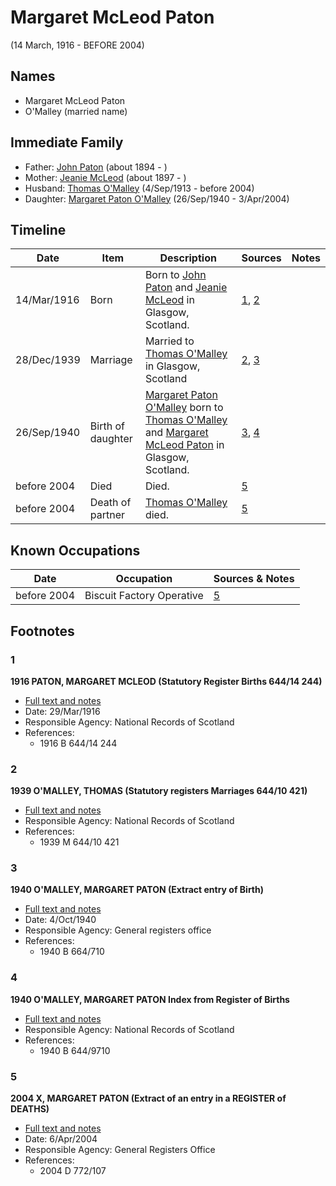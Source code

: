﻿---
layout: person
subject_key: i56209708
permalink: /people/i56209708
---

# Margaret McLeod Paton
(14 March, 1916 - BEFORE 2004)

## Names

* Margaret McLeod Paton
* O'Malley (married name)

## Immediate Family

* Father: [John Paton](./@5211114@-john-paton-b1894-d.md) (about 1894 - )
* Mother: [Jeanie McLeod](./@70248352@-jeanie-mcleod-b1897-d.md) (about 1897 - )
* Husband: [Thomas O'Malley](./@12568152@-thomas-o'malley-b1913-9-4-d2004.md) (4/Sep/1913 - before 2004)
* Daughter: [Margaret Paton O'Malley](./@46723082@-margaret-paton-o'malley-b1940-9-26-d2004-4-3.md) (26/Sep/1940 - 3/Apr/2004)

## Timeline

Date | Item | Description | Sources | Notes
---|---|---|---|---
14/Mar/1916 | Born | Born to [John Paton](./@5211114@-john-paton-b1894-d.md) and [Jeanie McLeod](./@70248352@-jeanie-mcleod-b1897-d.md) in Glasgow, Scotland. | [1](#1), [2](#2) | 
28/Dec/1939 | Marriage | Married to [Thomas O'Malley](./@12568152@-thomas-o'malley-b1913-9-4-d2004.md) in Glasgow, Scotland | [2](#2), [3](#3) | 
26/Sep/1940 | Birth of daughter | [Margaret Paton O'Malley](./@46723082@-margaret-paton-o'malley-b1940-9-26-d2004-4-3.md) born to [Thomas O'Malley](./@12568152@-thomas-o'malley-b1913-9-4-d2004.md) and [Margaret McLeod Paton](./@56209708@-margaret-mcleod-paton-b1916-3-14-d2004.md) in Glasgow, Scotland. | [3](#3), [4](#4) | 
before 2004 | Died | Died. | [5](#5) | 
before 2004 | Death of partner | [Thomas O'Malley](./@12568152@-thomas-o'malley-b1913-9-4-d2004.md) died. | [5](#5) | 

## Known Occupations

Date | Occupation | Sources & Notes
---|---|---
before 2004 | Biscuit Factory Operative | [5](#5)

## Footnotes

### 1

**1916 PATON, MARGARET MCLEOD (Statutory Register Births 644/14 244)**

* [Full text and notes](../sources/@48246976@-1916-paton,-margaret-mcleod-statutory-register-births-644-14-244-.md)
* Date: 29/Mar/1916
* Responsible Agency: National Records of Scotland
* References: 
  * 1916 B 644/14 244

### 2

**1939 O'MALLEY, THOMAS (Statutory registers Marriages 644/10 421)**

* [Full text and notes](../sources/@89657505@-1939-o'malley,-thomas-statutory-registers-marriages-644-10-421-.md)
* Responsible Agency: National Records of Scotland
* References: 
  * 1939 M 644/10 421

### 3

**1940 O'MALLEY, MARGARET PATON (Extract entry of Birth)**

* [Full text and notes](../sources/@54701108@-1940-o'malley,-margaret-paton-extract-entry-of-birth-.md)
* Date: 4/Oct/1940
* Responsible Agency: General registers office
* References: 
  * 1940 B 664/710

### 4

**1940 O'MALLEY, MARGARET PATON Index from Register of Births**

* [Full text and notes](../sources/@58885276@-1940-o'malley,-margaret-paton-index-from-register-of-births.md)
* Responsible Agency: National Records of Scotland
* References: 
  * 1940 B 644/9710

### 5

**2004 X, MARGARET PATON (Extract of an entry in a REGISTER of DEATHS)**

* [Full text and notes](../sources/@55468576@-2004-campbell,-margaret-paton-extract-of-an-entry-in-a-register-of-deaths-.md)
* Date: 6/Apr/2004
* Responsible Agency: General Registers Office
* References: 
  * 2004 D 772/107

